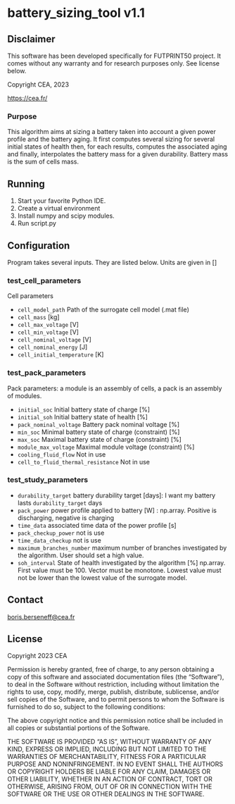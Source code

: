 # battery_sizing_tool v1.1 #

## Disclaimer ##

This software has been developed specifically for FUTPRINT50 project. It comes without any warranty and for research purposes only. See license below.

Copyright CEA, 2023  

<https://cea.fr/>

### Purpose ###

This algorithm aims at sizing a battery taken into account a given power profile and the battery aging. It first computes several sizing for several initial states of health then, for each results, computes the associated aging and finally, interpolates the battery mass for a given durability. Battery mass is the sum of cells mass.

## Running ##

1. Start your favorite Python IDE.
2. Create a virtual environment
3. Install numpy and scipy modules.
4. Run script.py

## Configuration ##

Program takes several inputs. They are listed below. Units are given in []

### test_cell_parameters ###

Cell parameters

* ```cell_model_path``` Path of the surrogate cell model (.mat file)
* ```cell_mass``` [kg]
* ```cell_max_voltage``` [V]
* ```cell_min_voltage``` [V]
* ```cell_nominal_voltage``` [V]
* ```cell_nominal_energy``` [J]
* ```cell_initial_temperature``` [K]

### test_pack_parameters ###

Pack parameters: a module is an assembly of cells, a pack is an assembly of modules.

* ```initial_soc``` Initial battery state of charge [%]
* ```initial_soh``` Initial battery state of health [%]
* ```pack_nominal_voltage``` Battery pack nominal voltage [%]
* ```min_soc``` Minimal battery state of charge (constraint) [%]
* ```max_soc``` Maximal battery state of charge (constraint) [%]
* ```module_max_voltage``` Maximal module voltage (constraint) [%]
* ```cooling_fluid_flow``` Not in use
* ```cell_to_fluid_thermal_resistance``` Not in use

### test_study_parameters ###

* ```durability_target``` battery durability target [days]: I want my battery lasts ```durability_target``` days
* ```pack_power``` power profile applied to battery [W] : np.array. Positive is discharging, negative is charging
* ```time_data``` associated time data of the power profile [s]
* ```pack_checkup_power``` not is use
* ```time_data_checkup``` not is use
* ```maximum_branches_number``` maximum number of branches investigated by the algorithm. User should set a high value.
* ```soh_interval``` State of health investigated by the algorithm [%] np.array. First value must be 100. Vector must be monotone. Lowest value must not be lower than the lowest value of the surrogate model.

## Contact ##

boris.berseneff@cea.fr

## License ##

Copyright 2023 CEA

Permission is hereby granted, free of charge, to any person obtaining a copy of this software and associated documentation files (the “Software”), to deal in the Software without restriction, including without limitation the rights to use, copy, modify, merge, publish, distribute, sublicense, and/or sell copies of the Software, and to permit persons to whom the Software is furnished to do so, subject to the following conditions:

The above copyright notice and this permission notice shall be included in all copies or substantial portions of the Software.

THE SOFTWARE IS PROVIDED “AS IS”, WITHOUT WARRANTY OF ANY KIND, EXPRESS OR IMPLIED, INCLUDING BUT NOT LIMITED TO THE WARRANTIES OF MERCHANTABILITY, FITNESS FOR A PARTICULAR PURPOSE AND NONINFRINGEMENT. IN NO EVENT SHALL THE AUTHORS OR COPYRIGHT HOLDERS BE LIABLE FOR ANY CLAIM, DAMAGES OR OTHER LIABILITY, WHETHER IN AN ACTION OF CONTRACT, TORT OR OTHERWISE, ARISING FROM, OUT OF OR IN CONNECTION WITH THE SOFTWARE OR THE USE OR OTHER DEALINGS IN THE SOFTWARE.
